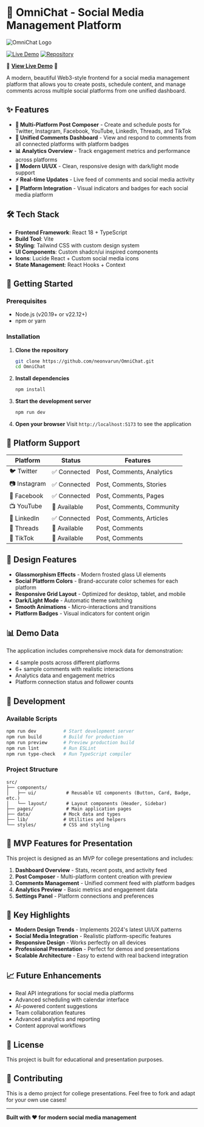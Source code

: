 # 🚀 OmniChat - Social Media Management Platform

![OmniChat Logo](https://via.placeholder.com/800x200/667eea/ffffff?text=OmniChat+-+Multi-Platform+Social+Media+Management)

[![Live Demo](https://img.shields.io/badge/Live%20Demo-GitHub%20Pages-blue?style=for-the-badge&logo=github)](https://neonvarun.github.io/OmniChat/)
[![Repository](https://img.shields.io/badge/Repository-GitHub-black?style=for-the-badge&logo=github)](https://github.com/neonvarun/OmniChat)

🌟 **[View Live Demo](https://neonvarun.github.io/OmniChat/)** 🌟

A modern, beautiful Web3-style frontend for a social media management platform that allows you to create posts, schedule content, and manage comments across multiple social platforms from one unified dashboard.

## ✨ Features

- **📝 Multi-Platform Post Composer** - Create and schedule posts for Twitter, Instagram, Facebook, YouTube, LinkedIn, Threads, and TikTok
- **💬 Unified Comments Dashboard** - View and respond to comments from all connected platforms with platform badges
- **📊 Analytics Overview** - Track engagement metrics and performance across platforms
- **🎨 Modern UI/UX** - Clean, responsive design with dark/light mode support
- **⚡ Real-time Updates** - Live feed of comments and social media activity
- **🔗 Platform Integration** - Visual indicators and badges for each social media platform

## 🛠 Tech Stack

- **Frontend Framework**: React 18 + TypeScript
- **Build Tool**: Vite
- **Styling**: Tailwind CSS with custom design system
- **UI Components**: Custom shadcn/ui inspired components
- **Icons**: Lucide React + Custom social media icons
- **State Management**: React Hooks + Context

## 🚀 Getting Started

### Prerequisites

- Node.js (v20.19+ or v22.12+)
- npm or yarn

### Installation

1. **Clone the repository**

   ```bash
   git clone https://github.com/neonvarun/OmniChat.git
   cd OmniChat
   ```

2. **Install dependencies**

   ```bash
   npm install
   ```

3. **Start the development server**

   ```bash
   npm run dev
   ```

4. **Open your browser**
   Visit `http://localhost:5173` to see the application

## 📱 Platform Support

| Platform     | Status       | Features                  |
| ------------ | ------------ | ------------------------- |
| 🐦 Twitter   | ✅ Connected | Post, Comments, Analytics |
| 📷 Instagram | ✅ Connected | Post, Comments, Stories   |
| 👤 Facebook  | ✅ Connected | Post, Comments, Pages     |
| 📺 YouTube   | 🔄 Available | Post, Comments, Community |
| 💼 LinkedIn  | ✅ Connected | Post, Comments, Articles  |
| 🧵 Threads   | 🔄 Available | Post, Comments            |
| 🎵 TikTok    | 🔄 Available | Post, Comments            |

## 🎨 Design Features

- **Glassmorphism Effects** - Modern frosted glass UI elements
- **Social Platform Colors** - Brand-accurate color schemes for each platform
- **Responsive Grid Layout** - Optimized for desktop, tablet, and mobile
- **Dark/Light Mode** - Automatic theme switching
- **Smooth Animations** - Micro-interactions and transitions
- **Platform Badges** - Visual indicators for content origin

## 📊 Demo Data

The application includes comprehensive mock data for demonstration:

- 4 sample posts across different platforms
- 6+ sample comments with realistic interactions
- Analytics data and engagement metrics
- Platform connection status and follower counts

## 🔧 Development

### Available Scripts

```bash
npm run dev          # Start development server
npm run build        # Build for production
npm run preview      # Preview production build
npm run lint         # Run ESLint
npm run type-check   # Run TypeScript compiler
```

### Project Structure

```
src/
├── components/
│   ├── ui/           # Reusable UI components (Button, Card, Badge, etc.)
│   └── layout/       # Layout components (Header, Sidebar)
├── pages/            # Main application pages
├── data/            # Mock data and types
├── lib/             # Utilities and helpers
└── styles/          # CSS and styling
```

## 🎯 MVP Features for Presentation

This project is designed as an MVP for college presentations and includes:

1. **Dashboard Overview** - Stats, recent posts, and activity feed
2. **Post Composer** - Multi-platform content creation with preview
3. **Comments Management** - Unified comment feed with platform badges
4. **Analytics Preview** - Basic metrics and engagement data
5. **Settings Panel** - Platform connections and preferences

## 🌟 Key Highlights

- **Modern Design Trends** - Implements 2024's latest UI/UX patterns
- **Social Media Integration** - Realistic platform-specific features
- **Responsive Design** - Works perfectly on all devices
- **Professional Presentation** - Perfect for demos and presentations
- **Scalable Architecture** - Easy to extend with real backend integration

## 📈 Future Enhancements

- Real API integrations for social media platforms
- Advanced scheduling with calendar interface
- AI-powered content suggestions
- Team collaboration features
- Advanced analytics and reporting
- Content approval workflows

## 📄 License

This project is built for educational and presentation purposes.

## 🤝 Contributing

This is a demo project for college presentations. Feel free to fork and adapt for your own use cases!

---

**Built with ❤️ for modern social media management**
